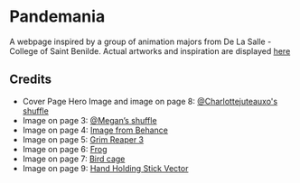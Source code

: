 # Pandemania
A webpage inspired by a group of animation majors from De La Salle - College of Saint Benilde. Actual artworks and inspiration are displayed [here](https://www.canva.com/design/DAFiYrKzd1k/naptD3EbwjAhyiNiFX4nLg/edit?utm_content=DAFiYrKzd1k&utm_campaign=designshare&utm_medium=link2&utm_source=sharebutton)

## Credits
- Cover Page Hero Image and image on page 8: [@Charlottejuteauxo's shuffle](https://www.shffls.com/shuffles/5250964177608036643)
- Image on page 3: [@Megan’s shuffle](https://www.shffls.com/shuffles/5253788066795019818)
- Image on page 4: [Image from Behance](https://www.behance.net/gallery/156718019/Ferrari-F1-75)
- Image on page 5: [Grim Reaper 3](https://www.eyesonwalls.com/products/grim-reaper-3-profile?utm_source=pinterest&utm_medium=social)
- Image on page 6: [Frog](https://pixelsandthings.tumblr.com/post/10982047279)
- Image on page 7: [Bird cage](https://www.behance.net/gallery/100417891/Bird-cage)
- Image on page 9: [Hand Holding Stick Vector](https://www.pinterest.ca/pin/480970435211279949/)